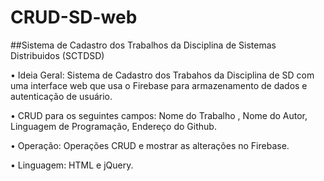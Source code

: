 # CRUD-SD-web


##Sistema de Cadastro dos Trabalhos da Disciplina de Sistemas Distribuidos (SCTDSD)

•	Ideia Geral: Sistema de Cadastro dos Trabahos da Disciplina de SD com uma interface web que usa o Firebase para armazenamento de dados e autenticação de usuário.

•	CRUD para os seguintes campos: Nome do Trabalho , Nome do Autor, Linguagem de Programação, Endereço do Github.

•	Operação: Operações CRUD e mostrar as alterações no Firebase.

•	Linguagem: HTML e jQuery.
